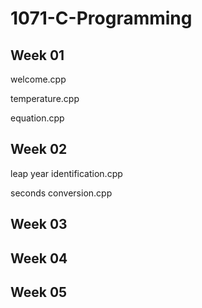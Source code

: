 # 1071-C-Programming

## Week 01

welcome.cpp

temperature.cpp

equation.cpp


## Week 02

leap year identification.cpp

seconds conversion.cpp

## Week 03


## Week 04

## Week 05

## 
<!--stackedit_data:
eyJoaXN0b3J5IjpbMTEzNTE2NDQ4XX0=
-->